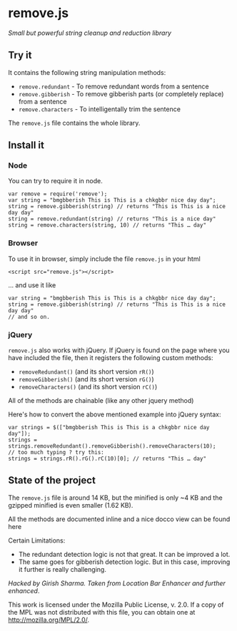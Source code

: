 # remove.js

*Small but powerful string cleanup and reduction library*

## Try it

It contains the following string manipulation methods:

- `remove.redundant` - To remove redundant words from a sentence
- `remove.gibberish` - To remove gibberish parts (or completely replace) from a sentence
- `remove.characters` - To intelligentally trim the sentence

The `remove.js` file contains the whole library.

## Install it

### Node

You can try to require it in node.

    var remove = require('remove');
    var string = "bmgbberish This is This is a chkgbbr nice day day";
    string = remove.gibberish(string) // returns "This is This is a nice day day"
    string = remove.redundant(string) // returns "This is a nice day"
    string = remove.characters(string, 10) // returns "This … day"

### Browser

To use it in browser, simply include the file `remove.js` in your html

    <script src="remove.js"></script>

... and use it like

    var string = "bmgbberish This is This is a chkgbbr nice day day";
    string = remove.gibberish(string) // returns "This is This is a nice day day"
    // and so on.

### jQuery

`remove.js` also works with jQuery. If jQuery is found on the page where you have included the file, then it registers the following custom methods:

- `removeRedundant()` (and its short version `rR()`)
- `removeGibberish()` (and its short version `rG()`)
- `removeCharacters()` (and its short version `rC()`)

All of the methods are chainable (like any other jquery method)

Here's how to convert the above mentioned example into jQuery syntax:

    var strings = $(["bmgbberish This is This is a chkgbbr nice day day"]);
    strings = strings.removeRedundant().removeGibberish().removeCharacters(10);
    // too much typing ? try this:
    strings = strings.rR().rG().rC(10)[0]; // returns "This … day"

## State of the project

The `remove.js` file is around 14 KB, but the minified is only ~4 KB and the gzipped minified is even smaller (1.62 KB).

All the methods are documented inline and a nice docco view can be found here

Certain Limitations:

- The redundant detection logic is not that great. It can be improved a lot.
- The same goes for gibberish detection logic. But in this case, improving it further is really challenging.

*Hacked by Girish Sharma. Taken from Location Bar Enhancer and further enhanced*.

This work is licensed under the Mozilla Public License, v. 2.0. If a copy of the MPL was not distributed with this file, you can obtain one at http://mozilla.org/MPL/2.0/.
